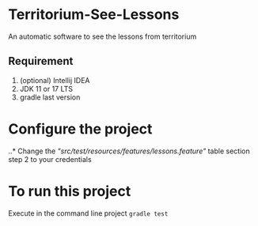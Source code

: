 # Territorium-See-Lessons
An automatic software to see the lessons from territorium

## Requirement
1. (optional) Intellij IDEA
2. JDK 11 or 17 LTS
3. gradle last version

# Configure the project 
..* Change the _"src/test/resources/features/lessons.feature"_ table section step 2 to your credentials

# To run this project
Execute in the command line project `gradle test`
